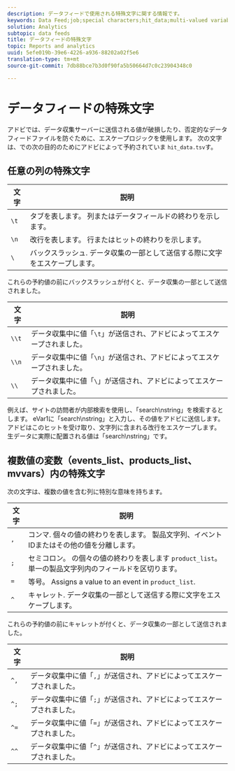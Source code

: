 ```yaml
---
description: データフィードで使用される特殊文字に関する情報です。
keywords: Data Feed;job;special characters;hit_data;multi-valued variables;events_list;products_list;mvvars
solution: Analytics
subtopic: data feeds
title: データフィードの特殊文字
topic: Reports and analytics
uuid: 5efe019b-39e6-4226-a936-88202a02f5e6
translation-type: tm+mt
source-git-commit: 7db88bce7b3d0f90fa5b50664d7c0c23904348c0

---
```



# データフィードの特殊文字

アドビでは、データ収集サーバーに送信される値が破損したり、否定的なデータフィードファイルを防ぐために、エスケープロジックを使用します。 次の文字は、での次の目的のためにアドビによって予約されていま `hit_data.tsv`す。

## 任意の列の特殊文字

| 文字 | 説明 |
|--- |--- |
| `\t` | タブを表します。 列またはデータフィールドの終わりを示します。 |
| `\n` | 改行を表します。 行またはヒットの終わりを示します。 |
| `\` | バックスラッシュ. データ収集の一部として送信する際に文字をエスケープします。 |

これらの予約値の前にバックスラッシュが付くと、データ収集の一部として送信されました。

| 文字 | 説明 |
|--- |--- |
| `\\t` | データ収集中に値「`\t`」が送信され、アドビによってエスケープされました。 |
| `\\n` | データ収集中に値「`\n`」が送信され、アドビによってエスケープされました。 |
| `\\` | データ収集中に値「`\`」が送信され、アドビによってエスケープされました。 |

例えば、サイトの訪問者が内部検索を使用し、「search\nstring」を検索するとします。 eVar1に「search\nstring」と入力し、その値をアドビに送信します。 アドビはこのヒットを受け取り、文字列に含まれる改行をエスケープします。 生データに実際に配置される値は「search\\nstring」です。

## 複数値の変数（events_list、products_list、mvvars）内の特殊文字

次の文字は、複数の値を含む列に特別な意味を持ちます。

| 文字 | 説明 |
|--- |--- |
| `,` | コンマ. 個々の値の終わりを表します。 製品文字列、イベントIDまたはその他の値を分離します。 |
| `;` | セミコロン。 の個々の値の終わりを表します `product_list`。 単一の製品文字列内のフィールドを区切ります。 |
| `=` | 等号。 Assigns a value to an event in `product_list`. |
| `^` | キャレット. データ収集の一部として送信する際に文字をエスケープします。 |

これらの予約値の前にキャレットが付くと、データ収集の一部として送信されました。

| 文字 | 説明 |
|--- |--- |
| `^,` | データ収集中に値「`,`」が送信され、アドビによってエスケープされました。 |
| `^;` | データ収集中に値「`;`」が送信され、アドビによってエスケープされました。 |
| `^=` | データ収集中に値「`=`」が送信され、アドビによってエスケープされました。 |
| `^^` | データ収集中に値「`^`」が送信され、アドビによってエスケープされました。 |
